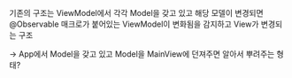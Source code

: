 기존의 구조는 ViewModel에서 각각 Model을 갖고 있고 해당 모델이 변경되면 @Observable 매크로가 붙어있는 ViewModel이 변화됨을 감지하고 View가 변경되는 구조

-> App에서 Model을 갖고 있고 Model을 MainView에 던져주면 알아서 뿌려주는 형태?